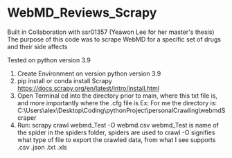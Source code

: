 # WebMD_Reviews_Scrapy

Built in Collaboration with ssr01357 (Yeawon Lee for her master's thesis) 
The purpose of this code was to scrape WebMD for a specific set of drugs and their side affects


Tested on python version 3.9
1) Create Environment on version python version 3.9
2) pip install or conda install Scrapy
    https://docs.scrapy.org/en/latest/intro/install.html
3) Open Terminal
    cd into the directory prior to main, where this txt file is, and more importantly where the
    .cfg file is
    Ex: For me the directory is: C:\Users\alex\Desktop\Coding\pythonProject\personalCrawling\webmdScraper
4) Run: scrapy crawl webmd_Test -O webmd.csv
        webmd_Test is name of the spider in the spiders folder, spiders are used to crawl
        -O signifies what type of file to export the crawled data, from what I see supports
        .csv .json .txt .xls
